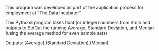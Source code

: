 This program was developed as part of the application process for employment
at "The Data Incubator".

This Python3 program takes float (or integer) numbers from StdIn and
outputs to StdOut the running Average, Standard Deviation, and
Median (using the average method for even sample sets)

Outputs:  (Average),(Standard Deviation),(Median)

